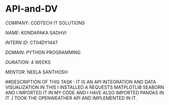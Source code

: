 # API-and-DV

*COMPANY*: CODTECH IT SOLUTIONS

*NAME*: KONDAPAKA SADHVI

*INTERN ID*: CT04DY1447

*DOMAIN*: PYTHON PROGRAMMING

*DURATION*: 4 WEEKS

*MENTOR*: NEELA SANTHOSH

##DESCRIPTION OF THIS TASK : IT IS AN API INTEGRATION AND DATA VISUALIZATION IN THIS I INSTALLED A REQUESTS MATPLOTLIB SEABORN AND I IMPORTED IT IN MY CODE AND I HAVE ALSO IMPORTED PANDAS IN IT .I TOOK THE OPENWEATHER API AND IMPLEMENTED IN IT.
